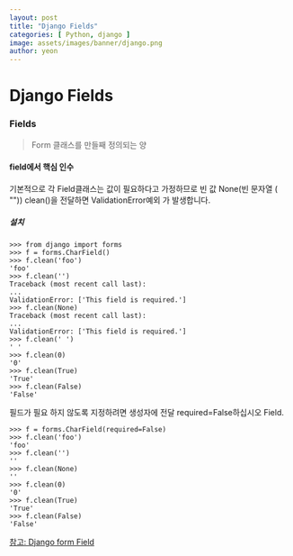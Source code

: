 ```yaml
---
layout: post
title: "Django Fields"
categories: [ Python, django ]
image: assets/images/banner/django.png
author: yeon
---
```


# Django Fields

### Fields
> Form 클래스를 만들째 정의되는 양
#### field에서 핵심 인수
기본적으로 각 Field클래스는 값이 필요하다고 가정하므로 빈 값 None(빈 문자열 ( "")) clean()을 전달하면 ValidationError예외 가 발생합니다.

##### 설치
~~~
>>> from django import forms
>>> f = forms.CharField()
>>> f.clean('foo')
'foo'
>>> f.clean('')
Traceback (most recent call last):
...
ValidationError: ['This field is required.']
>>> f.clean(None)
Traceback (most recent call last):
...
ValidationError: ['This field is required.']
>>> f.clean(' ')
' '
>>> f.clean(0)
'0'
>>> f.clean(True)
'True'
>>> f.clean(False)
'False'
~~~

필드가 필요 하지 않도록 지정하려면 생성자에 전달 required=False하십시오 Field.
~~~
>>> f = forms.CharField(required=False)
>>> f.clean('foo')
'foo'
>>> f.clean('')
''
>>> f.clean(None)
''
>>> f.clean(0)
'0'
>>> f.clean(True)
'True'
>>> f.clean(False)
'False'
~~~


[참고: Django form Field](https://docs.djangoproject.com/en/2.0/ref/forms/fields/)